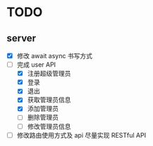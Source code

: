 # TODO

## server

- [x] 修改 await async 书写方式
- [ ] 完成 user API
  - [x] 注册超级管理员
  - [x] 登录
  - [x] 退出
  - [x] 获取管理员信息
  - [x] 添加管理员
  - [ ] 删除管理员
  - [ ] 修改管理员信息
- [ ] 修改路由使用方式及 api 尽量实现 RESTful API
